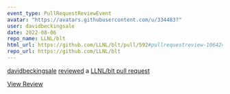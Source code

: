 ```yaml
---
event_type: PullRequestReviewEvent
avatar: "https://avatars.githubusercontent.com/u/334483?"
user: davidbeckingsale
date: 2022-08-06
repo_name: LLNL/blt
html_url: https://github.com/LLNL/blt/pull/592#pullrequestreview-1064240874
repo_url: https://github.com/LLNL/blt
---
```


<a href='https://github.com/davidbeckingsale' target='_blank'>davidbeckingsale</a> <a href='https://github.com/LLNL/blt/pull/592#pullrequestreview-1064240874' target='_blank'>reviewed</a> a <a href='https://github.com/LLNL/blt/pull/592' target='_blank'>LLNL/blt pull request</a>

<small></small>

<a href='https://github.com/LLNL/blt/pull/592#pullrequestreview-1064240874' target='_blank'>View Review</a>